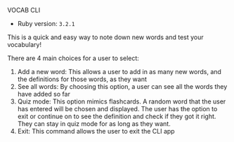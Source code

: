 VOCAB CLI
- Ruby version: `3.2.1`

This is a quick and easy way to note down new words and test your vocabulary!

There are 4 main choices for a user to select:

1) Add a new word: This allows a user to add in as many new words, and the definitions for those words, as they want
2) See all words: By choosing this option, a user can see all the words they have added so far
3) Quiz mode: This option mimics flashcards. A random word that the user has entered will be chosen and displayed. The user has the option to exit or continue on to see the definition and check if they got it right. They can stay in quiz mode for as long as they want.
4) Exit: This command allows the user to exit the CLI app
